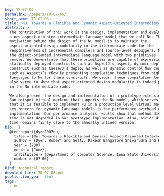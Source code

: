```yaml
---
key: TR-07-06
permalink: /papers/TR-07-06/
short_name: TR-07-06
title: "Nu: Towards a Flexible and Dynamic Aspect-Oriented Intermediate Language Model"
abstract: >
  The contribution of this work is the design, implementation and evaluation of
  a new aspect-oriented intermediate language model that we call Nu. The primary
  motivation behind the design of the Nu model is to maintain the
  aspect-oriented design modularity in the intermediate code for the
  responsiveness of incremental compilers and source-level debuggers. Nu extends
  the object-oriented intermediate language model with two primitives: bind and
  remove. We demonstrate that these primitives are capable of expressing
  statically deployed constructs such as AspectJ’s aspect, dynamic deployment
  construct such as CaeserJ’s deploy as well as dynamic control ﬂow constructs
  such as AspectJ’s cﬂow by presenting compilation techniques from high-level
  languages to Nu for these constructs. Moreover, these compilation techniques
  also serve to show that aspect-oriented design modularity is indeed preserved
  in the Nu intermediate code.

  We also present the design and implementation of a prototype extension of the
  Sun Hotspot virtual machine that supports the Nu model, which serves to show
  that it is feasible to implement Nu in a production level virtual machine. A
  key concern for dynamic language models is the performance overhead of their
  implementation. Our performance analysis results show that method dispatch
  time is not degraded in our prototype implementation. Also, advice dispatch
  time remains fairly close to the manually inlined version.
bib:  |
  @techreport{dyer2007nu,
    title = {Nu: Towards a Flexible and Dynamic Aspect-Oriented Intermediate Language Model},
    author = {Dyer, Robert and Setty, Rakesh Bangalore Shivarudra and Rajan, Hridesh},
    year = {2007},
    month = {June},
    institution = {Department of Computer Science, Iowa State University},
    number = {07-06}
  }
kind: technical_report
download_link: TR-07-06.pdf
publication_year: 2007
tags:
  - nu
---
```

